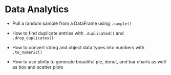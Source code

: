 # Data Analytics

* Pull a random sample from a DataFrame using `.sample()`

* How to find duplicate entries with `.duplicated()` and `.drop_duplicates()`

* How to convert string and object data types into numbers with `.to_numeric()`

* How to use plotly to generate beautiful pie, donut, and bar charts as well as box and scatter plots
